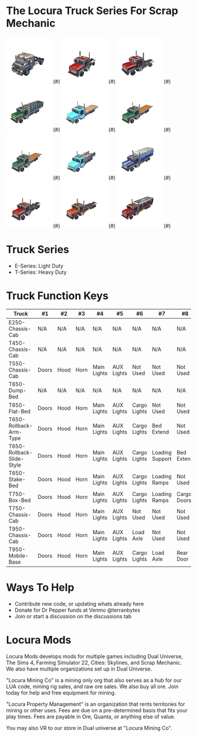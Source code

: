 # The Locura Truck Series For Scrap Mechanic
![Image of Screen](SM-Locura-E250-Chassis-Cab/icon.png?raw=true)(#)
![Image of Screen](SM-Locura-T450-Chassis-Cab/icon.png?raw=true)(#)
![Image of Screen](SM-Locura-T550-Chassis-Cab/icon.png?raw=true)(#)
![Image of Screen](SM-Locura-T650-Dump-Bed/icon.png?raw=true)(#)
![Image of Screen](SM-Locura-T650-Flat-Bed/icon.png?raw=true)(#)
![Image of Screen](SM-Locura-T650-Rollback-Arm-Type/icon.png?raw=true)(#)
![Image of Screen](SM-Locura-T650-Rollback-Slide-Style/icon.png?raw=true)(#)
![Image of Screen](SM-Locura-T650-Stake-Bed/icon.png?raw=true)(#)
![Image of Screen](SM-Locura-T750-Box-Bed/icon.png?raw=true)(#)
![Image of Screen](SM-Locura-T750-Chassis-Cab/icon.png?raw=true)(#)
![Image of Screen](SM-Locura-T950-Chassis-Cab/icon.png?raw=true)(#)
![Image of Screen](SM-Locura-T950-Mobile-Base/icon.png?raw=true)(#)

# Truck Series
- E-Series: Light Duty
- T-Series: Heavy Duty

# Truck Function Keys
 | Truck  | #1 | #2 | #3 | #4 | #5 | #6 | #7 | #8 | #9 | #0 |
 | ---- | ---- | ---- | ---- | ---- | ---- | ---- | ---- | ---- | ---- | ---- |
 | E250-Chassis-Cab | N/A | N/A | N/A | N/A | N/A | N/A | N/A | N/A | N/A | N/A |
 | T450-Chassis-Cab | N/A | N/A | N/A | N/A | N/A | N/A | N/A | N/A | N/A | N/A |
 | T550-Chassis-Cab | Doors | Hood | Horn | Main Lights | AUX Lights | Not Used | Not Used | Not Used | Not Used | Not Used |
 | T650-Dump-Bed | N/A | N/A | N/A | N/A | N/A | N/A | N/A | N/A | N/A | N/A |
 | T650-Flat-Bed | Doors | Hood | Horn | Main Lights | AUX Lights | Cargo Lights | Not Used | Not Used | Not Used | Not Used |
 | T650-Rollback-Arm-Type | Doors | Hood | Horn | Main Lights | AUX Lights | Cargo Lights | Bed Extend | Not Used | Not Used | Not Used |
 | T650-Rollback-Slide-Style | Doors | Hood | Horn | Main Lights | AUX Lights | Cargo Lights | Loading Support | Bed Extend | Not Used | Not Used |
 | T650-Stake-Bed | Doors | Hood | Horn | Main Lights | AUX Lights | Cargo Lights | Loading Ramps | Not Used | Not Used | Not Used |
 | T750-Box-Bed | Doors | Hood | Horn | Main Lights | AUX Lights | Cargo Lights | Loading Ramps | Cargo Doors | Not Used | Not Used |
 | T750-Chassis-Cab | Doors | Hood | Horn | Main Lights | AUX Lights | Not Used | Not Used | Not Used | Not Used | Not Used |
 | T950-Chassis-Cab | Doors | Hood | Horn | Main Lights | AUX Lights | Load Axle | Not Used | Not Used | Not Used | Not Used |
 | T950-Mobile-Base | Doors | Hood | Horn | Main Lights | AUX Lights | Cargo Lights | Load Axle | Rear Door | Not Used | Not Used |


# Ways To Help
- Contribute new code, or updating whats already here
- Donate for Dr Pepper funds at Venmo @terranbytes
- Join or start a discussion on the discussions tab

# Locura Mods
Locura Mods develops mods for multiple games including Dual Universe, The Sims 4, Farming Simulator 22, Cities: Skylines, and Scrap Mechanic. We also have multiple organizations set up in Dual Universe.

"Locura Mining Co" is a mining only org that also serves as a hub for our LUA code, mining rig sales, and raw ore sales. We also buy all ore. Join today for help and free equipment for mining.

"Locura Property Management" is an organization that rents territories for mining or other uses. Fees are due on a pre-determined basis that fits your play times. Fees are payable in Ore, Quanta, or anything else of value.

You may also VR to our store in Dual universe at "Locura Mining Co".  

